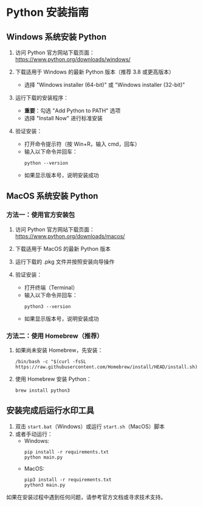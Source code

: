 # Python 安装指南

## Windows 系统安装 Python

1. 访问 Python 官方网站下载页面：
   https://www.python.org/downloads/windows/

2. 下载适用于 Windows 的最新 Python 版本（推荐 3.8 或更高版本）
   - 选择 "Windows installer (64-bit)" 或 "Windows installer (32-bit)"

3. 运行下载的安装程序：
   - **重要**：勾选 "Add Python to PATH" 选项
   - 选择 "Install Now" 进行标准安装

4. 验证安装：
   - 打开命令提示符（按 Win+R，输入 cmd，回车）
   - 输入以下命令并回车：
     ```
     python --version
     ```
   - 如果显示版本号，说明安装成功

## MacOS 系统安装 Python

### 方法一：使用官方安装包
1. 访问 Python 官方网站下载页面：
   https://www.python.org/downloads/macos/

2. 下载适用于 MacOS 的最新 Python 版本

3. 运行下载的 .pkg 文件并按照安装向导操作

4. 验证安装：
   - 打开终端（Terminal）
   - 输入以下命令并回车：
     ```
     python3 --version
     ```
   - 如果显示版本号，说明安装成功

### 方法二：使用 Homebrew（推荐）
1. 如果尚未安装 Homebrew，先安装：
   ```
   /bin/bash -c "$(curl -fsSL https://raw.githubusercontent.com/Homebrew/install/HEAD/install.sh)"
   ```

2. 使用 Homebrew 安装 Python：
   ```
   brew install python3
   ```

## 安装完成后运行水印工具

1. 双击 `start.bat`（Windows）或运行 `start.sh`（MacOS）脚本
2. 或者手动运行：
   - Windows:
     ```
     pip install -r requirements.txt
     python main.py
     ```
   - MacOS:
     ```
     pip3 install -r requirements.txt
     python3 main.py
     ```

如果在安装过程中遇到任何问题，请参考官方文档或寻求技术支持。